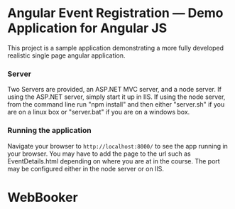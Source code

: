 # Angular Event Registration — Demo Application for Angular JS

This project is a sample application demonstrating a more fully developed realistic single page
angular application.

### Server

Two Servers are provided, an ASP.NET MVC server, and a node server. If using the ASP.NET server, simply start it up in IIS. If using the node server, from the command line run "npm install" and then either "server.sh" if you are on a linux box or "server.bat" if you are on a windows box.

### Running the application

Navigate your browser to `http://localhost:8000/` to see the app running in your browser. You may have to add the page to the url such as EventDetails.html depending on where you are at in the course. The port may be configured either in the node server or on IIS.


# WebBooker
